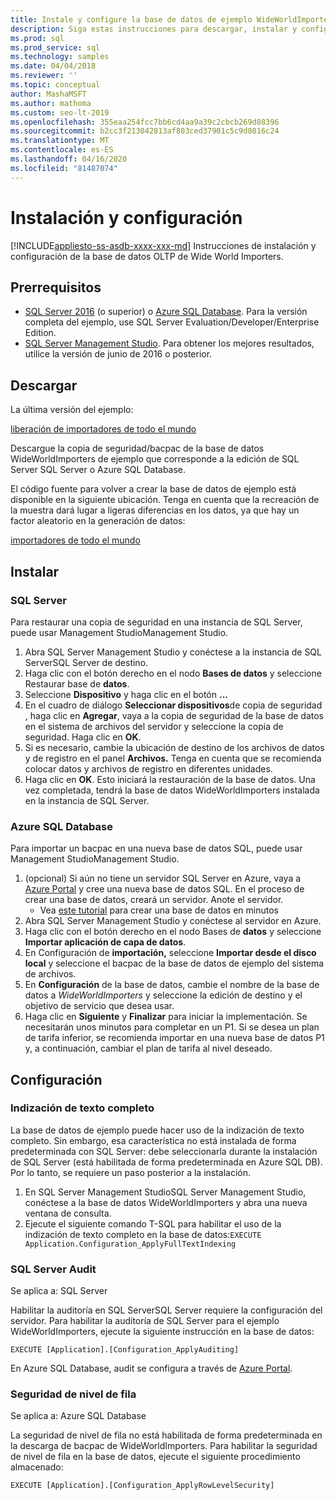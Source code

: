 ```yaml
---
title: Instale y configure la base de datos de ejemplo WideWorldImporters
description: Siga estas instrucciones para descargar, instalar y configurar la base de datos de ejemplo WideWorldImporters con SQL Server Management Studio.
ms.prod: sql
ms.prod_service: sql
ms.technology: samples
ms.date: 04/04/2018
ms.reviewer: ''
ms.topic: conceptual
author: MashaMSFT
ms.author: mathoma
ms.custom: seo-lt-2019
ms.openlocfilehash: 355eaa254fcc7bb6cd4aa9a39c2cbcb269d88396
ms.sourcegitcommit: b2cc3f213042813af803ced37901c5c9d8016c24
ms.translationtype: MT
ms.contentlocale: es-ES
ms.lasthandoff: 04/16/2020
ms.locfileid: "81487074"
---
```

# <a name="installation-and-configuration"></a>Instalación y configuración
[!INCLUDE[appliesto-ss-asdb-xxxx-xxx-md](../includes/appliesto-ss-asdb-xxxx-xxx-md.md)]
Instrucciones de instalación y configuración de la base de datos OLTP de Wide World Importers.

## <a name="prerequisites"></a>Prerrequisitos

- [SQL Server 2016](https://www.microsoft.com/evalcenter/evaluate-sql-server-2016) (o superior) o [Azure SQL Database](https://azure.microsoft.com/services/sql-database/). Para la versión completa del ejemplo, use SQL Server Evaluation/Developer/Enterprise Edition.
- [SQL Server Management Studio](../ssms/download-sql-server-management-studio-ssms.md). Para obtener los mejores resultados, utilice la versión de junio de 2016 o posterior.

## <a name="download"></a>Descargar

La última versión del ejemplo:

[liberación de importadores de todo el mundo](https://go.microsoft.com/fwlink/?LinkID=800630)

Descargue la copia de seguridad/bacpac de la base de datos WideWorldImporters de ejemplo que corresponde a la edición de SQL Server SQL Server o Azure SQL Database.

El código fuente para volver a crear la base de datos de ejemplo está disponible en la siguiente ubicación. Tenga en cuenta que la recreación de la muestra dará lugar a ligeras diferencias en los datos, ya que hay un factor aleatorio en la generación de datos:

[importadores de todo el mundo](https://github.com/Microsoft/sql-server-samples/tree/master/samples/databases/wide-world-importers/sample-scripts)

## <a name="install"></a>Instalar


### <a name="sql-server"></a>SQL Server

Para restaurar una copia de seguridad en una instancia de SQL Server, puede usar Management StudioManagement Studio.

1. Abra SQL Server Management Studio y conéctese a la instancia de SQL ServerSQL Server de destino.
2. Haga clic con el botón derecho en el nodo **Bases de datos** y seleccione Restaurar base de **datos**.
3. Seleccione **Dispositivo** y haga clic en el botón **...**
4. En el cuadro de diálogo **Seleccionar dispositivos**de copia de seguridad , haga clic en **Agregar**, vaya a la copia de seguridad de la base de datos en el sistema de archivos del servidor y seleccione la copia de seguridad. Haga clic en **OK**.
5. Si es necesario, cambie la ubicación de destino de los archivos de datos y de registro en el panel **Archivos.** Tenga en cuenta que se recomienda colocar datos y archivos de registro en diferentes unidades.
6. Haga clic en **OK**. Esto iniciará la restauración de la base de datos. Una vez completada, tendrá la base de datos WideWorldImporters instalada en la instancia de SQL Server.

### <a name="azure-sql-database"></a>Azure SQL Database

Para importar un bacpac en una nueva base de datos SQL, puede usar Management StudioManagement Studio.

1. (opcional) Si aún no tiene un servidor SQL Server en Azure, vaya a [Azure Portal](https://portal.azure.com/) y cree una nueva base de datos SQL. En el proceso de crear una base de datos, creará un servidor. Anote el servidor.
   - Vea [este tutorial](https://azure.microsoft.com/documentation/articles/sql-database-get-started/) para crear una base de datos en minutos
2. Abra SQL Server Management Studio y conéctese al servidor en Azure.
3. Haga clic con el botón derecho en el nodo Bases de **datos** y seleccione **Importar aplicación de capa de datos**.
4. En Configuración de **importación,** seleccione **Importar desde el disco local** y seleccione el bacpac de la base de datos de ejemplo del sistema de archivos.
5. En **Configuración** de la base de datos, cambie el nombre de la base de datos a *WideWorldImporters* y seleccione la edición de destino y el objetivo de servicio que desea usar.
6. Haga clic en **Siguiente** y **Finalizar** para iniciar la implementación. Se necesitarán unos minutos para completar en un P1. Si se desea un plan de tarifa inferior, se recomienda importar en una nueva base de datos P1 y, a continuación, cambiar el plan de tarifa al nivel deseado.

## <a name="configuration"></a>Configuración

### <a name="full-text-indexing"></a>Indización de texto completo

La base de datos de ejemplo puede hacer uso de la indización de texto completo. Sin embargo, esa característica no está instalada de forma predeterminada con SQL Server: debe seleccionarla durante la instalación de SQL Server (está habilitada de forma predeterminada en Azure SQL DB). Por lo tanto, se requiere un paso posterior a la instalación.

1. En SQL Server Management StudioSQL Server Management Studio, conéctese a la base de datos WideWorldImporters y abra una nueva ventana de consulta.
2. Ejecute el siguiente comando T-SQL para habilitar el uso de la indización de texto completo en la base de datos:`EXECUTE Application.Configuration_ApplyFullTextIndexing`


### <a name="sql-server-audit"></a>SQL Server Audit

Se aplica a: SQL Server

Habilitar la auditoría en SQL ServerSQL Server requiere la configuración del servidor. Para habilitar la auditoría de SQL Server para el ejemplo WideWorldImporters, ejecute la siguiente instrucción en la base de datos:

    EXECUTE [Application].[Configuration_ApplyAuditing]

En Azure SQL Database, audit se configura a través de [Azure Portal](https://portal.azure.com/).

### <a name="row-level-security"></a>Seguridad de nivel de fila

Se aplica a: Azure SQL Database

La seguridad de nivel de fila no está habilitada de forma predeterminada en la descarga de bacpac de WideWorldImporters. Para habilitar la seguridad de nivel de fila en la base de datos, ejecute el siguiente procedimiento almacenado:

    EXECUTE [Application].[Configuration_ApplyRowLevelSecurity]

